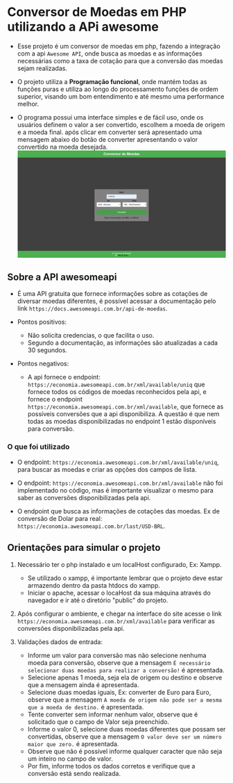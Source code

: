 # Conversor de Moedas em PHP utilizando a APi awesome

- Esse projeto é um conversor de moedas em php, fazendo a integração com a api `Awesome API`, onde busca as moedas e as informações necessárias como a taxa de cotação para que a conversão das moedas sejam realizadas.

- O projeto utiliza a **Programação funcional**, onde mantém todas as funções puras e utiliza ao longo do processamento funções de ordem superior, visando um bom entendimento e até mesmo uma performance melhor.

- O programa possui uma interface simples e de fácil uso, onde os usuários definem o valor a ser convertido, escolhem a moeda de origem e a moeda final. após clicar em converter será apresentado uma mensagem abaixo do botão de converter apresentando o valor convertido na moeda desejada.
![Interface](/public/imgInterface.png)

## Sobre a API awesomeapi

- É uma API gratuita que fornece informações sobre as cotações de diversar moedas diferentes, é possível acessar a documentação pelo link `https://docs.awesomeapi.com.br/api-de-moedas`.

- Pontos positivos:
    - Não solicita credencias, o que facilita o uso.
    - Segundo a documentação, as informações são atualizadas a cada 30 segundos.

- Pontos negativos:
    - A api fornece o endpoint: `https://economia.awesomeapi.com.br/xml/available/uniq` que fornece todos os códigos de moedas reconhecidos pela api, e fornece o endpoint `https://economia.awesomeapi.com.br/xml/available`, que fornece as possíveis conversões que a api disponibiliza. A questão é que nem todas as moedas disponibilizadas no endpoint 1 estão disponíveis para conversão.

### O que foi utilizado

- O endpoint: `https://economia.awesomeapi.com.br/xml/available/uniq`, para buscar as moedas e criar as opções dos campos de lista.

- O endpoint: `https://economia.awesomeapi.com.br/xml/available` não foi implementado no código, mas é importante visualizar o mesmo para saber as conversões disponibilizadas pela api.

- O endpoint que busca as informações de cotações das moedas. Ex de conversão de Dolar para real: `https://economia.awesomeapi.com.br/last/USD-BRL`.

## Orientações para simular o projeto

1. Necessário ter o php instalado e um localHost configurado, Ex: Xampp.
    - Se utilizado o xampp, é importante lembrar que o projeto deve estar armazendo dentro da pasta htdocs do xampp.
    - Iniciar o apache, acessar o locaHost da sua máquina através do navegador e ir até o diretório "public" do projeto.

2. Após configurar o ambiente, e chegar na interface do site acesse o link `https://economia.awesomeapi.com.br/xml/available` para verificar as conversões disponibilizadas pela api.

3. Validações dados de entrada:
    - Informe um valor para conversão mas não selecione nenhuma moeda para conversão, observe que a mensagem `É necessário selecionar duas moedas para realizar a conversão!` é apresentada. 
    - Selecione apenas 1 moeda, seja ela de origem ou destino e observe que a mensagem ainda é apresentada.
    - Selecione duas moedas iguais, Ex: converter de Euro para Euro, observe que a mensagem `A moeda de origem não pode ser a mesma que a moeda de destino.` é apresentada.
    - Tente converter sem informar nenhum valor, observe que é solicitado que o campo de Valor seja preenchido.
    - Informe o valor 0, selecione duas moedas diferentes que possam ser convertidas, observe que a mensagem `O valor deve ser um número maior que zero.` é apresentada.
    - Observe que não é possível informe qualquer caracter que não seja um inteiro no campo de valor.
    - Por fim, informe todos os dados corretos e verifique que a conversão está sendo realizada.